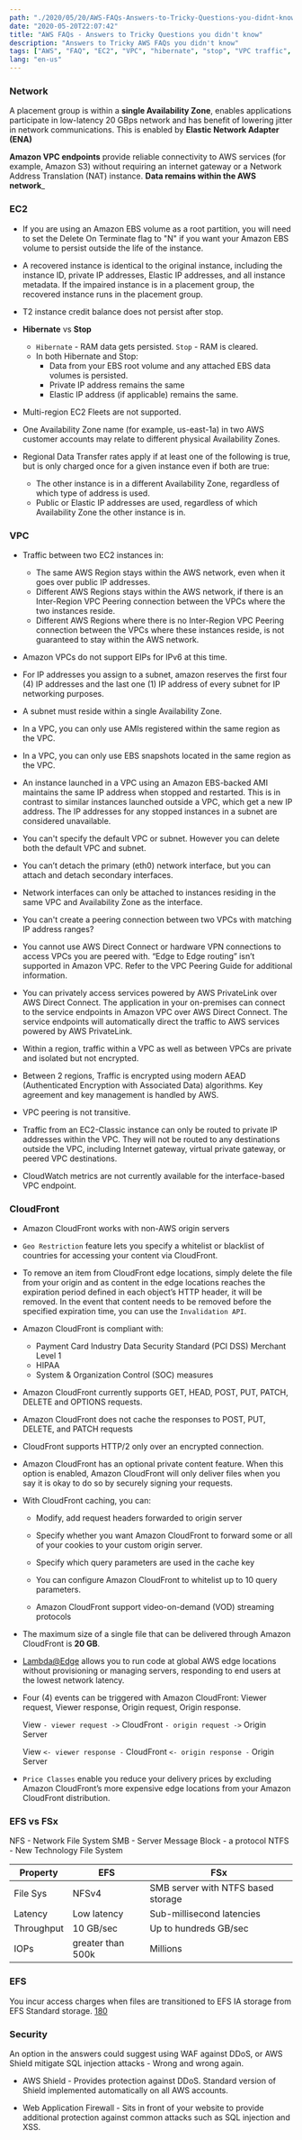 ```yaml
---
path: "./2020/05/20/AWS-FAQs-Answers-to-Tricky-Questions-you-didnt-know.md"
date: "2020-05-20T22:07:42"
title: "AWS FAQs - Answers to Tricky Questions you didn't know"
description: "Answers to Tricky AWS FAQs you didn't know"
tags: ["AWS", "FAQ", "EC2", "VPC", "hibernate", "stop", "VPC traffic", "peering"]
lang: "en-us"
---
```


### Network ###

A placement group is within a __single Availability Zone__, enables applications
participate in low-latency 20 GBps network and has benefit of lowering jitter
in network communications. This is enabled by __Elastic Network Adapter (ENA)__

__Amazon VPC endpoints__ provide reliable connectivity to AWS services
(for example,  Amazon S3) without requiring an internet gateway or a Network
Address Translation (NAT) instance. __Data remains within the AWS network___

### EC2 ###

- If you are using an Amazon EBS volume as a root partition, you will need to
set the Delete On Terminate flag to "N" if you want your Amazon EBS volume to
persist outside the life of the instance.

- A recovered instance is identical to the original instance, including the
instance ID, private IP addresses, Elastic IP addresses, and all instance
metadata. If the impaired instance is in a placement group, the recovered
instance runs in the placement group.

- T2 instance credit balance does not persist after stop.

- __Hibernate__ vs __Stop__

  * `Hibernate` - RAM data gets persisted. `Stop` - RAM is cleared.
  * In both Hibernate and Stop:
    - Data from your EBS root volume and any attached EBS data volumes is persisted.
    - Private IP address remains the same
    - Elastic IP address (if applicable) remains the same.

- Multi-region EC2 Fleets are not supported.

- One Availability Zone name (for example, us-east-1a) in two AWS customer
accounts may relate to different physical Availability Zones.

- Regional Data Transfer rates apply if at least one of the following is true,
but is only charged once for a given instance even if both are true:

  * The other instance is in a different Availability Zone, regardless of which
  type of address is used.
  * Public or Elastic IP addresses are used, regardless of which Availability
  Zone the other instance is in.

### VPC ###

- Traffic between two EC2 instances in:

  * The same AWS Region stays within the AWS network, even when it goes over
  public IP addresses.
  * Different AWS Regions stays within the AWS network, if there is an
  Inter-Region VPC Peering connection between the VPCs where the two instances reside.
  * Different AWS Regions where there is no Inter-Region VPC Peering connection
  between the VPCs where these instances reside, is not guaranteed to stay
  within the AWS network.

- Amazon VPCs do not support EIPs for IPv6 at this time.

- For IP addresses you assign to a subnet, amazon reserves the first four (4) IP
addresses and the last one (1) IP address of every subnet for IP networking purposes.

- A subnet must reside within a single Availability Zone.

- In a VPC, you can only use AMIs registered within the same region as the VPC.

- In a VPC, you can only use EBS snapshots located in the same region as the VPC.

- An instance launched in a VPC using an Amazon EBS-backed AMI maintains the
same IP address when stopped and restarted. This is in contrast to similar
instances launched outside a VPC, which get a new IP address. The IP addresses
for any stopped instances in a subnet are considered unavailable.

- You can't specify the default VPC or subnet. However you can delete both the
default VPC and subnet.

- You can’t detach the primary (eth0) network interface, but you can attach
and detach secondary interfaces.

- Network interfaces can only be attached to instances residing in the same
VPC and Availability Zone as the interface.

- You can't create a peering connection between two VPCs with matching IP
address ranges?

- You cannot use AWS Direct Connect or hardware VPN connections to access VPCs
you are peered with. “Edge to Edge routing” isn’t supported in Amazon VPC.
Refer to the VPC Peering Guide for additional information.

- You can privately access services powered by AWS PrivateLink over AWS Direct
Connect. The application in your on-premises can connect to the service endpoints
in Amazon VPC over AWS Direct Connect. The service endpoints will automatically
direct the traffic to AWS services powered by AWS PrivateLink.

- Within a region, traffic within a VPC as well as between VPCs are private and
isolated but not encrypted.

- Between 2 regions, Traffic is encrypted using modern AEAD (Authenticated
Encryption with Associated Data) algorithms. Key agreement and key management
is handled by AWS.

- VPC peering is not transitive.

- Traffic from an EC2-Classic instance can only be routed to private IP addresses
within the VPC. They will not be routed to any destinations outside the VPC,
including Internet gateway, virtual private gateway, or peered VPC destinations.

- CloudWatch metrics are not currently available for the interface-based VPC endpoint.

### CloudFront ###

- Amazon CloudFront works with non-AWS origin servers

- `Geo Restriction` feature lets you specify a whitelist or blacklist of
countries for accessing your content via CloudFront.

- To remove an item from CloudFront edge locations, simply delete the file from
your origin and as content in the edge locations reaches the expiration period
defined in each object’s HTTP header, it will be removed. In the event that
content needs to be removed before the specified expiration time, you can use
the `Invalidation API`.

- Amazon CloudFront is compliant with:

  * Payment Card Industry Data Security Standard (PCI DSS) Merchant Level 1
  * HIPAA
  * System & Organization Control (SOC) measures

- Amazon CloudFront currently supports GET, HEAD, POST, PUT, PATCH, DELETE and
OPTIONS requests.

- Amazon CloudFront does not cache the responses to POST, PUT, DELETE, and PATCH
requests

- CloudFront supports HTTP/2 only over an encrypted connection.

- Amazon CloudFront has an optional private content feature. When this option
is enabled, Amazon CloudFront will only deliver files when you say it is okay
to do so by securely signing your requests.

- With CloudFront caching, you can:

  * Modify, add request headers forwarded to origin server

  * Specify whether you want Amazon CloudFront to forward some or all of your
  cookies to your custom origin server.

  * Specify which query parameters are used in the cache key

  * You can configure Amazon CloudFront to whitelist up to 10 query parameters.

  * Amazon CloudFront support video-on-demand (VOD) streaming protocols

- The maximum size of a single file that can be delivered through Amazon
CloudFront is __20 GB__.

- [Lambda@Edge](https://aws.amazon.com/lambda/edge/) allows you to run code at
global AWS edge locations without provisioning or managing servers, responding
to end users at the lowest network latency.

- Four (4) events can be triggered with Amazon CloudFront: Viewer request,
Viewer response, Origin request, Origin response.

  View   `- viewer request ->`   CloudFront   `- origin request ->`   Origin Server

  View   `<- viewer response -`   CloudFront   `<- origin response -`   Origin Server

- `Price Classes` enable you reduce your delivery prices by excluding Amazon CloudFront’s more expensive edge locations from your Amazon CloudFront distribution.

### EFS vs FSx ###

NFS - Network File System
SMB - Server Message Block - a protocol
NTFS - New Technology File System

Property   |      EFS           | FSx
-----------|--------------------|------------------------------------
File Sys   | NFSv4              | SMB server with NTFS based storage
Latency    | Low latency        | Sub-millisecond latencies
Throughput | 10 GB/sec          | Up to hundreds GB/sec
IOPs       | greater than 500k  | Millions

### EFS ###

You incur access charges when files are transitioned to EFS IA storage from EFS Standard storage. [180](https://docs.aws.amazon.com/efs/latest/ug/storage-classes.html)

### Security ###

An option in the answers could suggest using WAF against DDoS, or AWS Shield
mitigate SQL injection attacks - Wrong and wrong again.

- AWS Shield - Provides protection against DDoS. Standard version of Shield implemented automatically on all AWS accounts.

- Web Application Firewall - Sits in front of your website to provide additional protection against common attacks such as SQL injection and XSS.
